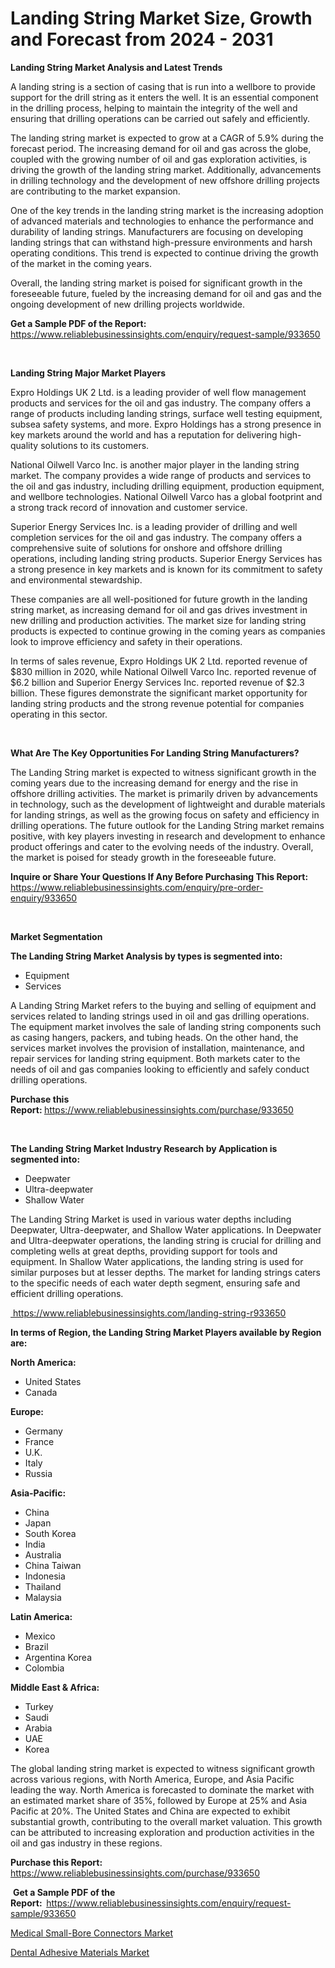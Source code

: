 <p><h1>Landing String Market Size, Growth and Forecast from 2024 - 2031</h1></p><p><strong>Landing String Market Analysis and Latest Trends</strong></p>
<p><p>A landing string is a section of casing that is run into a wellbore to provide support for the drill string as it enters the well. It is an essential component in the drilling process, helping to maintain the integrity of the well and ensuring that drilling operations can be carried out safely and efficiently.</p><p>The landing string market is expected to grow at a CAGR of 5.9% during the forecast period. The increasing demand for oil and gas across the globe, coupled with the growing number of oil and gas exploration activities, is driving the growth of the landing string market. Additionally, advancements in drilling technology and the development of new offshore drilling projects are contributing to the market expansion.</p><p>One of the key trends in the landing string market is the increasing adoption of advanced materials and technologies to enhance the performance and durability of landing strings. Manufacturers are focusing on developing landing strings that can withstand high-pressure environments and harsh operating conditions. This trend is expected to continue driving the growth of the market in the coming years.</p><p>Overall, the landing string market is poised for significant growth in the foreseeable future, fueled by the increasing demand for oil and gas and the ongoing development of new drilling projects worldwide.</p></p>
<p><strong>Get a Sample PDF of the Report:&nbsp;</strong> <a href="https://www.reliablebusinessinsights.com/enquiry/request-sample/933650">https://www.reliablebusinessinsights.com/enquiry/request-sample/933650</a></p>
<p>&nbsp;</p>
<p><strong>Landing String Major Market Players</strong></p>
<p><p>Expro Holdings UK 2 Ltd. is a leading provider of well flow management products and services for the oil and gas industry. The company offers a range of products including landing strings, surface well testing equipment, subsea safety systems, and more. Expro Holdings has a strong presence in key markets around the world and has a reputation for delivering high-quality solutions to its customers.</p><p>National Oilwell Varco Inc. is another major player in the landing string market. The company provides a wide range of products and services to the oil and gas industry, including drilling equipment, production equipment, and wellbore technologies. National Oilwell Varco has a global footprint and a strong track record of innovation and customer service.</p><p>Superior Energy Services Inc. is a leading provider of drilling and well completion services for the oil and gas industry. The company offers a comprehensive suite of solutions for onshore and offshore drilling operations, including landing string products. Superior Energy Services has a strong presence in key markets and is known for its commitment to safety and environmental stewardship.</p><p>These companies are all well-positioned for future growth in the landing string market, as increasing demand for oil and gas drives investment in new drilling and production activities. The market size for landing string products is expected to continue growing in the coming years as companies look to improve efficiency and safety in their operations.</p><p>In terms of sales revenue, Expro Holdings UK 2 Ltd. reported revenue of $830 million in 2020, while National Oilwell Varco Inc. reported revenue of $6.2 billion and Superior Energy Services Inc. reported revenue of $2.3 billion. These figures demonstrate the significant market opportunity for landing string products and the strong revenue potential for companies operating in this sector.</p></p>
<p>&nbsp;</p>
<p><strong>What Are The Key Opportunities For Landing String Manufacturers?</strong></p>
<p><p>The Landing String market is expected to witness significant growth in the coming years due to the increasing demand for energy and the rise in offshore drilling activities. The market is primarily driven by advancements in technology, such as the development of lightweight and durable materials for landing strings, as well as the growing focus on safety and efficiency in drilling operations. The future outlook for the Landing String market remains positive, with key players investing in research and development to enhance product offerings and cater to the evolving needs of the industry. Overall, the market is poised for steady growth in the foreseeable future.</p></p>
<p><strong>Inquire or Share Your Questions If Any Before Purchasing This Report:</strong> <a href="https://www.reliablebusinessinsights.com/enquiry/pre-order-enquiry/933650">https://www.reliablebusinessinsights.com/enquiry/pre-order-enquiry/933650</a></p>
<p>&nbsp;</p>
<p><strong>Market Segmentation</strong></p>
<p><strong>The Landing String Market Analysis by types is segmented into:</strong></p>
<p><ul><li>Equipment</li><li>Services</li></ul></p>
<p><p>A Landing String Market refers to the buying and selling of equipment and services related to landing strings used in oil and gas drilling operations. The equipment market involves the sale of landing string components such as casing hangers, packers, and tubing heads. On the other hand, the services market involves the provision of installation, maintenance, and repair services for landing string equipment. Both markets cater to the needs of oil and gas companies looking to efficiently and safely conduct drilling operations.</p></p>
<p><strong>Purchase this Report:&nbsp;</strong><a href="https://www.reliablebusinessinsights.com/purchase/933650">https://www.reliablebusinessinsights.com/purchase/933650</a></p>
<p>&nbsp;</p>
<p><strong>The Landing String Market Industry Research by Application is segmented into:</strong></p>
<p><ul><li>Deepwater</li><li>Ultra-deepwater</li><li>Shallow Water</li></ul></p>
<p><p>The Landing String Market is used in various water depths including Deepwater, Ultra-deepwater, and Shallow Water applications. In Deepwater and Ultra-deepwater operations, the landing string is crucial for drilling and completing wells at great depths, providing support for tools and equipment. In Shallow Water applications, the landing string is used for similar purposes but at lesser depths. The market for landing strings caters to the specific needs of each water depth segment, ensuring safe and efficient drilling operations.</p></p>
<p><a href="https://www.reliablebusinessinsights.com/landing-string-r933650">&nbsp;https://www.reliablebusinessinsights.com/landing-string-r933650</a></p>
<p><strong>In terms of Region, the Landing String Market Players available by Region are:</strong></p>
<p>
    <p> <strong> North America: </strong>
        <ul>
            <li>United States</li>
            <li>Canada</li>
        </ul>
        </p> 
    <p> <strong> Europe: </strong>
        <ul>
            <li>Germany</li>
            <li>France</li>
            <li>U.K.</li>
            <li>Italy</li>
            <li>Russia</li>
        </ul>
        </p> 
    <p> <strong> Asia-Pacific: </strong>
        <ul>
            <li>China</li>
            <li>Japan</li>
            <li>South Korea</li>
            <li>India</li>
            <li>Australia</li>
            <li>China Taiwan</li>
            <li>Indonesia</li>
            <li>Thailand</li>
            <li>Malaysia</li>
        </ul>
        </p> 
    <p> <strong> Latin America: </strong>
        <ul>
            <li>Mexico</li>
            <li>Brazil</li>
            <li>Argentina Korea</li>
            <li>Colombia</li>
        </ul>
        </p> 
    <p> <strong> Middle East & Africa: </strong>
        <ul>
            <li>Turkey</li>
            <li>Saudi</li>
            <li>Arabia</li>
            <li>UAE</li>
            <li>Korea</li>
        </ul>
    </p>
    </p>
<p><p>The global landing string market is expected to witness significant growth across various regions, with North America, Europe, and Asia Pacific leading the way. North America is forecasted to dominate the market with an estimated market share of 35%, followed by Europe at 25% and Asia Pacific at 20%. The United States and China are expected to exhibit substantial growth, contributing to the overall market valuation. This growth can be attributed to increasing exploration and production activities in the oil and gas industry in these regions.</p></p>
<p><strong>Purchase this Report: </strong><a href="https://www.reliablebusinessinsights.com/purchase/933650">https://www.reliablebusinessinsights.com/purchase/933650</a></p>
<p>&nbsp;<strong>Get a Sample PDF of the Report:&nbsp;&nbsp;</strong><a href="https://www.reliablebusinessinsights.com/enquiry/request-sample/933650">https://www.reliablebusinessinsights.com/enquiry/request-sample/933650</a></p>
<p><strong></strong></p>
<p><p><a href="https://github.com/mdmisese/Market-Research-Report-List-1/blob/main/medical-small-bore-connectors-market.md">Medical Small-Bore Connectors Market</a></p><p><a href="https://github.com/JeanneSawayn2023/Market-Research-Report-List-1/blob/main/dental-adhesive-materials-market.md">Dental Adhesive Materials Market</a></p></p>